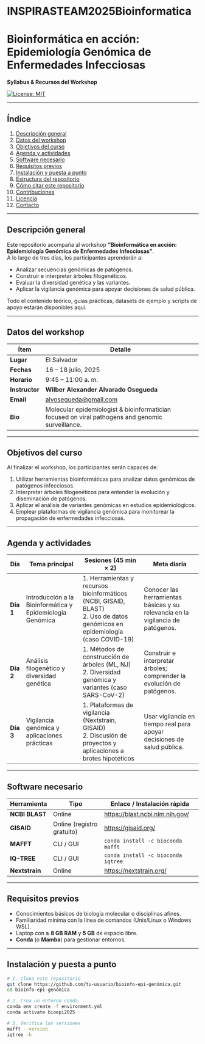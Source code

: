# INSPIRASTEAM2025Bioinformatica
# Bioinformática en acción: Epidemiología Genómica de Enfermedades Infecciosas  
**Syllabus & Recursos del Workshop**

[![License: MIT](https://img.shields.io/badge/License-MIT-blue.svg)](#licencia)

---

## Índice
1. [Descripción general](#descripción-general)
2. [Datos del workshop](#datos-del-workshop)
3. [Objetivos del curso](#objetivos-del-curso)
4. [Agenda y actividades](#agenda-y-actividades)
5. [Software necesario](#software-necesario)
6. [Requisitos previos](#requisitos-previos)
7. [Instalación y puesta a punto](#instalación-y-puesta-a-punto)
8. [Estructura del repositorio](#estructura-del-repositorio)
9. [Cómo citar este repositorio](#cómo-citar-este-repositorio)
10. [Contribuciones](#contribuciones)
11. [Licencia](#licencia)
12. [Contacto](#contacto)

---

## Descripción general
Este repositorio acompaña al workshop **“Bioinformática en acción: Epidemiología Genómica de Enfermedades Infecciosas”**.  
A lo largo de tres días, los participantes aprenderán a:

* Analizar secuencias genómicas de patógenos.
* Construir e interpretar árboles filogenéticos.
* Evaluar la diversidad genética y las variantes.
* Aplicar la vigilancia genómica para apoyar decisiones de salud pública.

Todo el contenido teórico, guías prácticas, datasets de ejemplo y scripts de apoyo estarán disponibles aquí.

---

## Datos del workshop
| Ítem | Detalle |
| ---- | ------- |
| **Lugar** | El Salvador |
| **Fechas** | 16 – 18 julio, 2025 |
| **Horario** | 9:45 – 11:00 a. m. |
| **Instructor** | **Wilber Alexander Alvarado Osegueda** |
| **Email** | alvosegueda@gmail.com |
| **Bio** | Molecular epidemiologist & bioinformatician focused on viral pathogens and genomic surveillance. |

---

## Objetivos del curso
Al finalizar el workshop, los participantes serán capaces de:

1. Utilizar herramientas bioinformáticas para analizar datos genómicos de patógenos infecciosos.  
2. Interpretar árboles filogenéticos para entender la evolución y diseminación de patógenos.  
3. Aplicar el análisis de variantes genómicas en estudios epidemiológicos.  
4. Emplear plataformas de vigilancia genómica para monitorear la propagación de enfermedades infecciosas.

---

## Agenda y actividades

| Día | Tema principal | Sesiones (45 min × 2) | Meta diaria |
| --- | -------------- | --------------------- | ----------- |
| **Día 1** | Introducción a la Bioinformática y Epidemiología Genómica | 1. Herramientas y recursos bioinformáticos (NCBI, GISAID, BLAST)  <br>2. Uso de datos genómicos en epidemiología (caso COVID-19) | Conocer las herramientas básicas y su relevancia en la vigilancia de patógenos. |
| **Día 2** | Análisis filogenético y diversidad genética | 1. Métodos de construcción de árboles (ML, NJ)  <br>2. Diversidad genómica y variantes (caso SARS-CoV-2) | Construir e interpretar árboles; comprender la evolución de patógenos. |
| **Día 3** | Vigilancia genómica y aplicaciones prácticas | 1. Plataformas de vigilancia (Nextstrain, GISAID)  <br>2. Discusión de proyectos y aplicaciones a brotes hipotéticos | Usar vigilancia en tiempo real para apoyar decisiones de salud pública. |

---

## Software necesario
| Herramienta | Tipo | Enlace / Instalación rápida |
|-------------|------|-----------------------------|
| **NCBI BLAST** | Online | <https://blast.ncbi.nlm.nih.gov/> |
| **GISAID** | Online (registro gratuito) | <https://gisaid.org/> |
| **MAFFT** | CLI / GUI | `conda install -c bioconda mafft` |
| **IQ-TREE** | CLI / GUI | `conda install -c bioconda iqtree` |
| **Nextstrain** | Online  | <https://nextstrain.org/> |

---

## Requisitos previos
* Conocimientos básicos de biología molecular o disciplinas afines.  
* Familiaridad mínima con la línea de comandos (Unix/Linux o Windows WSL).  
* Laptop con **≥ 8 GB RAM** y **5 GB** de espacio libre.  
* **Conda** (o **Mamba**) para gestionar entornos.

---

## Instalación y puesta a punto
```bash
# 1. Clona este repositorio
git clone https://github.com/tu-usuario/bioinfo-epi-genómica.git
cd bioinfo-epi-genómica

# 2. Crea un entorno conda
conda env create -f environment.yml
conda activate bioepi2025

# 3. Verifica las versiones
mafft --version
iqtree -h
